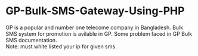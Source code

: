 # GP-Bulk-SMS-Gateway-Using-PHP
GP is a popular and number one telecome company in Bangladesh. Bulk SMS system for promotion is avilable in GP. Some problem faced in GP Bulk SMS documentation.   
Note: must white listed your ip for given sms.
